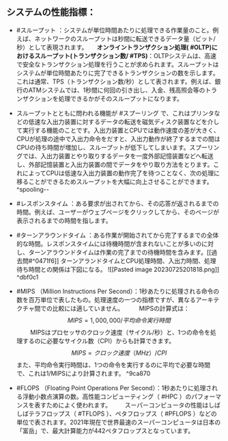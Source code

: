 ## システムの性能指標：
   - #スループット ：システムが単位時間あたりに処理できる作業量のこと。例えば、ネットワークのスループットは秒間に転送できるデータ量（ビット/秒）として表現されます。
　 **オンライントランザクション処理( #OLTP)におけるスループット(トランザクション数/ #TPS)**：OLTPシステムは、高速で安全なトランザクション処理を行うことが求められます。スループットはシステムが単位時間あたりに完了できるトランザクションの数を示します。これは通常、TPS（トランザクション数/秒）として表されます。例えば、銀行のATMシステムでは、1秒間に何回の引き出し、入金、残高照会等のトランザクションを処理できるかがそのスループットになります。
   
   - スループットとともに問われる機能が #スプーリング で、これはプリンタなどの低速な入出力装置に対するデータの転送を磁気ディスク装置などを介して実行する機能のことです。入出力装置とCPUでは動作速度の差が大きく、CPUが処理の途中で入出力命令をだすと、入出力動作が終了するまでの間はCPUの待ち時間が増加し、スループットが低下してしまいます。スプーリングでは、入出力装置とやり取りするデータを一度外部記憶装置などへ転送し、外部記憶装置と入出力装置の間でデータをやり取り方法をとります。これによってCPUは低速な入出力装置の動作完了を待つことなく、次の処理に移ることができるためスループットを大幅に向上させることができます。
^spooling--
 
   - #レスポンスタイム ：ある要求が出されてから、その応答が返されるまでの時間。例えば、ユーザーがウェブページをクリックしてから、そのページが表示されるまでの時間を指します。
   
   - #ターンアラウンドタイム ：ある作業が開始されてから完了するまでの全体的な時間。レスポンスタイムには待機時間が含まれないことが多いのに対し、ターンアラウンドタイムは作業の完了までの待機時間を含みます。[[過去問#^0471f6]]
     ターンアランドタイムとCPU処理時間、入出力時間、処理待ち時間との関係は下図になる。
     ![[Pasted image 20230725201818.png]]
 ^dbf0c1
   - #MIPS （Million Instructions Per Second）：1秒あたりに処理される命令の数を百万単位で表したもの。処理速度の一つの指標ですが、異なるアーキテクチャ間での比較には適していません。
　　 MIPSの計算式は：$$MIPS = 1,000,000 / 平均命令実行時間$$
　　 MIPSはプロセッサのクロック速度（サイクル/秒）と、1つの命令を処理するのに必要なサイクル数（CPI）からも計算できます。$$MIPS = クロック速度（MHz） / CPI$$また、平均命令実行時間は、1つの命令を実行するのに平均で必要な時間で、これは1/MIPSにより計算されます。
 ^9ca870   
   - #FLOPS （Floating Point Operations Per Second）：1秒あたりに処理される浮動小数点演算の数。高性能コンピューティング（ #HPC ）のパフォーマンスを表すためによく使われます。
   　　スーパーコンピュータの性能はしばしばテラフロップス（ #TFLOPS ）、ペタフロップス（ #PFLOPS ）などの単位で表されます。2021年現在で世界最速のスーパーコンピュータは日本の「富岳」で、最大計算能力が442ペタフロップスとなっています。
   
